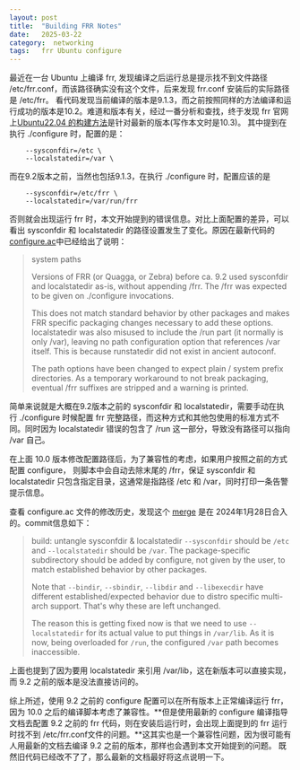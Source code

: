 ```yaml
---
layout: post
title:  "Building FRR Notes"
date:   2025-03-22
category:  networking
tags:   frr Ubuntu configure
---
```


最近在一台 Ubuntu 上编译 frr, 发现编译之后运行总是提示找不到文件路径 /etc/frr.conf，而该路径确实没有这个文件，后来发现 frr.conf 安装后的实际路径是 /etc/frr。
看代码发现当前编译的版本是9.1.3，而之前按照同样的方法编译和运行成功的版本是10.2。难道和版本有关，经过一番分析和查找，终于发现 frr 官网上[Ubuntu22.04
的构建方法](https://docs.frrouting.org/projects/dev-guide/en/latest/building-frr-for-ubuntu2204.html)是针对最新的版本(写作本文时是10.3)。
其中提到在执行 ./configure 时，配置的是：

```shell
    --sysconfdir=/etc \
    --localstatedir=/var \
```

而在9.2版本之前，当然也包括9.1.3，在执行 ./configure 时，配置应该的是

```shell
    --sysconfdir=/etc/frr \
    --localstatedir=/var/run/frr
```

否则就会出现运行 frr 时，本文开始提到的错误信息。对比上面配置的差异，可以看出 sysconfdir 和 localstatedir 的路径设置发生了变化。原因在最新代码的[configure.ac](https://github.com/FRRouting/frr/blob/master/configure.ac)中已经给出了说明：

> system paths
> 
> Versions of FRR (or Quagga, or Zebra) before ca. 9.2 used sysconfdir and
> localstatedir as-is, without appending /frr.  The /frr was expected to be
> given on ./configure invocations.
> 
> This does not match standard behavior by other packages and makes FRR
> specific packaging changes necessary to add these options.  localstatedir
> was also misused to include the /run part (it normally is only /var),
> leaving no path configuration option that references /var itself.  This
> is because runstatedir did not exist in ancient autoconf.
> 
> The path options have been changed to expect plain / system prefix
> directories.  As a temporary workaround to not break packaging, eventual
> /frr suffixes are stripped and a warning is printed.

简单来说就是大概在9.2版本之前的 sysconfdir 和 localstatedir，需要手动在执行 ./configure 时候配置 frr 完整路径，而这种方式和其他包使用的标准方式不同。同时因为 localstatedir 错误的包含了 /run 这一部分，导致没有路径可以指向 /var 自己。

在上面 10.0 版本修改配置路径后，为了兼容性的考虑，如果用户按照之前的方式配置 configure， 则脚本中会自动去除末尾的 /frr，保证 sysconfdir 和 localstatedir 只包含指定目录，这通常是指路径 /etc 和 /var，同时打印一条告警提示信息。

查看 configure.ac 文件的修改历史，发现这个 [merge](https://github.com/FRRouting/frr/commit/ff62df2e4484b9f89fea4ed736006c21f3a797cc) 是在 2024年1月28日合入的。commit信息如下：

> build: untangle sysconfdir & localstatedir
> `--sysconfdir` should be `/etc` and `--localstatedir` should be `/var`.
> The package-specific subdirectory should be added by configure, not
> given by the user, to match established behavior by other packages.
> 
> Note that `--bindir`, `--sbindir`, `--libdir` and `--libexecdir` have
> different established/expected behavior due to distro specific
> multi-arch support.  That's why these are left unchanged.
> 
> The reason this is getting fixed now is that we need to use
> `--localstatedir` for its actual value to put things in `/var/lib`.  As
> it is now, being overloaded for `/run`, the configured `/var` path
> becomes inaccessible.

上面也提到了因为要用 localstatedir 来引用 /var/lib，这在新版本可以直接实现，而 9.2 之前的版本是没法直接访问的。

综上所述，使用 9.2 之前的 configure 配置可以在所有版本上正常编译运行 frr，因为 10.0 之后的编译脚本考虑了兼容性。**但是使用最新的 configure 编译指导文档去配置 9.2 之前的 frr 代码，则在安装后运行时，会出现上面提到的 frr 运行时找不到 /etc/frr.conf文件的问题。**这其实也是一个兼容性问题，因为很可能有人用最新的文档去编译 9.2 之前的版本，那样也会遇到本文开始提到的问题。 既然旧代码已经改不了了，那么最新的文档最好将这点说明一下。

